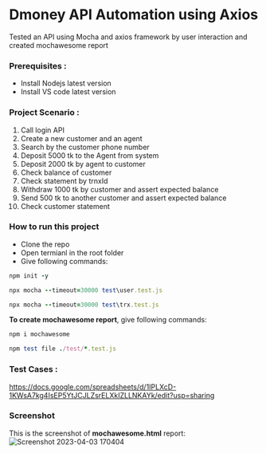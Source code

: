 # Dmoney API Automation using Axios
Tested an API using Mocha and axios framework by user interaction and created mochawesome report

### Prerequisites :
- Install Nodejs latest version
- Install VS code latest version

### Project Scenario :
1. Call login API
2. Create  a new customer and an agent
3. Search by the customer phone number
4. Deposit 5000 tk to the Agent from system
5. Deposit 2000 tk by agent to customer 
6. Check balance of customer
7. Check statement by trnxId 
8. Withdraw 1000 tk by customer and assert expected balance
9. Send 500 tk to another customer and assert expected balance
10. Check customer statement

### How to run this project
- Clone the repo
- Open termianl in the root folder
- Give following commands:
```ruby
npm init -y
```

```ruby
npx mocha --timeout=30000 test\user.test.js
```

```ruby
npx mocha --timeout=30000 test\trx.test.js
```

**To create mochawesome report**, give following commands:
```ruby
npm i mochawesome
```
```ruby
npm test file ./test/*.test.js
```
### Test Cases :
https://docs.google.com/spreadsheets/d/1IPLXcD-1KWsA7kg4IsEP5YtJCJLZsrELXkIZLLNKAYk/edit?usp=sharing

### Screenshot
This is the screenshot of **mochawesome.html** report:
![Screenshot 2023-04-03 170404](https://user-images.githubusercontent.com/58912515/229494022-b24faaa8-ba50-43eb-ba10-901781d6b066.png)

